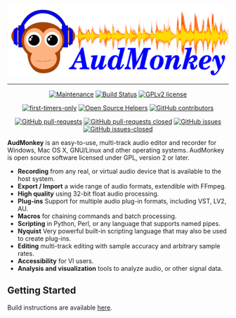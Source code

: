 
<div align="center">

![AudMonkey Logo](images/AudMonkeyLogo_WithText.svg)

---

  [![Maintenance](https://img.shields.io/badge/Maintained%3F-yes-green.svg)](https://GitHub.com/AudMonkey/AudMonkey/graphs/commit-activity)
  [![Build Status](https://travis-ci.com/AudMonkey/AudMonkey.png?branch=devel)](https://travis-ci.com/AudMonkey/AudMonkey)
  [![GPLv2 license](https://img.shields.io/badge/License-GPLv2-blue.svg)](https://github.com/AudMonkey/AudMonkey/blob/devel/LICENSE.txt)
  
  [![first-timers-only](https://img.shields.io/badge/first--timers--only-friendly-blue.svg?style=flat-square)](https://www.firsttimersonly.com/)
  [![Open Source Helpers](https://www.codetriage.com/audmonkey/audmonkey/badges/users.svg)](https://www.codetriage.com/audmonkey/audmonkey)
  [![GitHub contributors](https://img.shields.io/github/contributors/AudMonkey/AudMonkey.svg)](https://github.com/AudMonkey/AudMonkey/graphs/contributors/)
  
  [![GitHub pull-requests](https://img.shields.io/github/issues-pr/AudMonkey/AudMonkey.svg)](https://github.com/AudMonkey/AudMonkey/pull/)
  [![GitHub pull-requests closed](https://img.shields.io/github/issues-pr-closed/AudMonkey/AudMonkey.svg)](https://github.com/AudMonkey/AudMonkey/pull/)
  [![GitHub issues](https://img.shields.io/github/issues/AudMonkey/AudMonkey.svg)](https://github.com/AudMonkey/AudMonkey/issues/)
  [![GitHub issues-closed](https://img.shields.io/github/issues-closed/AudMonkey/AudMonkey.svg)](https://github.com/AudMonkey/AudMonkey/issues?q=is%3Aissue+is%3Aclosed)
</div>

**AudMonkey** is an easy-to-use, multi-track audio editor and recorder for Windows, Mac OS X, GNU/Linux and other operating systems. AudMonkey is open source software licensed under GPL, version 2 or later.

- **Recording** from any real, or virtual audio device that is available to the host system.
- **Export / Import** a wide range of audio formats, extendible with FFmpeg.
- **High quality** using 32-bit float audio processing.
- **Plug-ins** Support for multiple audio plug-in formats, including VST, LV2, AU.
- **Macros** for chaining commands and batch processing.
- **Scripting** in Python, Perl, or any language that supports named pipes.
- **Nyquist** Very powerful built-in scripting language that may also be used to create plug-ins.
- **Editing** multi-track editing with sample accuracy and arbitrary sample rates.
- **Accessibility** for VI users.
- **Analysis and visualization** tools to analyze audio, or other signal data.

## Getting Started

Build instructions are available [here](BUILDING.md).
